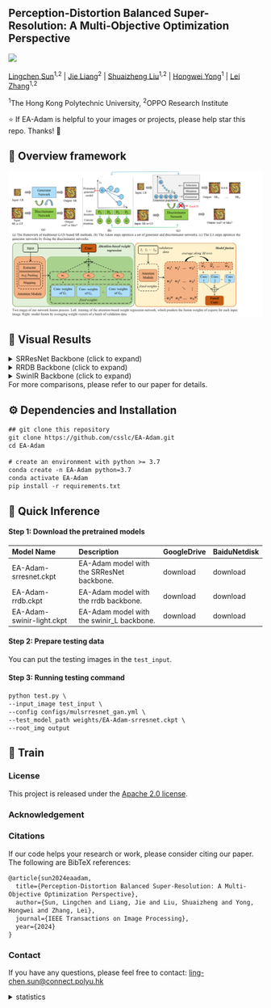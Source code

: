       
## Perception-Distortion Balanced Super-Resolution: A Multi-Objective Optimization Perspective


<a href='https://arxiv.org/abs/2312.15408'><img src='https://img.shields.io/badge/Paper-Arxiv-red'></a>

[Lingchen Sun](https://scholar.google.com/citations?hl=zh-CN&tzom=-480&user=ZCDjTn8AAAAJ)<sup>1,2</sup>
| [Jie Liang](https://scholar.google.com/citations?hl=zh-CN&user=REWxLZsAAAAJ)<sup>2</sup> | 
[Shuaizheng Liu](https://scholar.google.com/citations?hl=zh-CN&user=wzdCc-QAAAAJ)<sup>1,2</sup> | 
[Hongwei Yong](https://scholar.google.com.hk/citations?user=Xii74qQAAAAJ&hl=zh-CN)<sup>1</sup> | 
[Lei Zhang](https://www4.comp.polyu.edu.hk/~cslzhang)<sup>1,2</sup>

<sup>1</sup>The Hong Kong Polytechnic University, <sup>2</sup>OPPO Research Institute

:star: If EA-Adam is helpful to your images or projects, please help star this repo. Thanks! :hugs:

## 🌟 Overview framework
![ea-adam](figs/framework.png)

## 🌟 Visual Results
<details>
<summary>SRResNet Backbone (click to expand)</summary>
<p align="center">
<img width="900" src="figs/compare_srresnet.png">
</p>
</details>
<details>
<summary>RRDB Backbone (click to expand)</summary>
<p align="center">
<img width="900" src="figs/compare_rrdb.png">
</p>
</details>
<details>
<summary>SwinIR Backbone (click to expand)</summary>
<p align="center">
<img width="900" src="figs/compare_swinir.png">
</p>
</details>
For more comparisons, please refer to our paper for details.

## ⚙ Dependencies and Installation
```shell
## git clone this repository
git clone https://github.com/csslc/EA-Adam.git
cd EA-Adam

# create an environment with python >= 3.7
conda create -n EA-Adam python=3.7
conda activate EA-Adam
pip install -r requirements.txt
```

## 🍭 Quick Inference
#### Step 1: Download the pretrained models
| Model Name                | Description                               | GoogleDrive  | BaiduNetdisk |
|:--------------------------|:------------------------------------------|:-------------|:-------------|
| EA-Adam-srresnet.ckpt     | EA-Adam model with the SRResNet backbone. | download     | download     |
| EA-Adam-rrdb.ckpt         | EA-Adam model with the rrdb backbone.     | download     | download     |
| EA-Adam-swinir-light.ckpt | EA-Adam model with the swinir_L backbone. | download     | download     |

#### Step 2: Prepare testing data
You can put the testing images in the `test_input`.

#### Step 3: Running testing command
```
python test.py \
--input_image test_input \
--config configs/mulsrresnet_gan.yml \
--test_model_path weights/EA-Adam-srresnet.ckpt \
--root_img output
```

## 🍭 Train

### License
This project is released under the [Apache 2.0 license](LICENSE).

### Acknowledgement

### Citations
If our code helps your research or work, please consider citing our paper.
The following are BibTeX references:

```
@article{sun2024eaadam,
  title={Perception-Distortion Balanced Super-Resolution: A Multi-Objective Optimization Perspective},
  author={Sun, Lingchen and Liang, Jie and Liu, Shuaizheng and Yong, Hongwei and Zhang, Lei},
  journal={IEEE Transactions on Image Processing},
  year={2024}
}
```

### Contact
If you have any questions, please feel free to contact: ling-chen.sun@connect.polyu.hk


<details>
<summary>statistics</summary>

![visitors](https://visitor-badge.laobi.icu/badge?page_id=csslc/EA-Adam)

</details>


